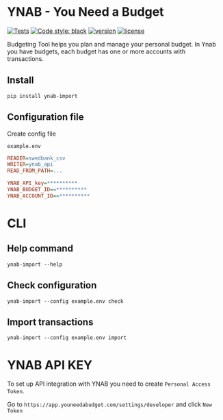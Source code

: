 # YNAB - You Need a Budget

[![Tests](https://github.com/demonno/ynab-import/workflows/Test%20Suite/badge.svg)](https://github.com/demonno/ynab-import/actions)
[![Code style: black](https://img.shields.io/badge/code%20style-black-000000.svg)](https://github.com/psf/black)
[![version](https://img.shields.io/pypi/v/ynab-import.svg)](https://pypi.org/project/ynab-import/)
[![license](https://img.shields.io/pypi/l/ynab-import)](https://github.com/demonno/ynab-import/blob/master/LICENSE)

Budgeting Tool helps you plan and manage your personal budget.
In Ynab you have budgets, each budget has one or more accounts with transactions.

## Install

    pip install ynab-import

## Configuration file

Create config file

    example.env

```ini
READER=swedbank_csv
WRITER=ynab_api
READ_FROM_PATH=...

YNAB_API_key=**********
YNAB_BUDGET_ID==**********
YNAB_ACCOUNT_ID==**********
```

# CLI

## Help command

    ynab-import --help

## Check configuration

    ynab-import --config example.env check

## Import transactions

    ynab-import --config example.env import


# YNAB API KEY
To set up API integration with YNAB you need to create `Personal Access Token`.

Go to `https://app.youneedabudget.com/settings/developer` and click `New Token`
